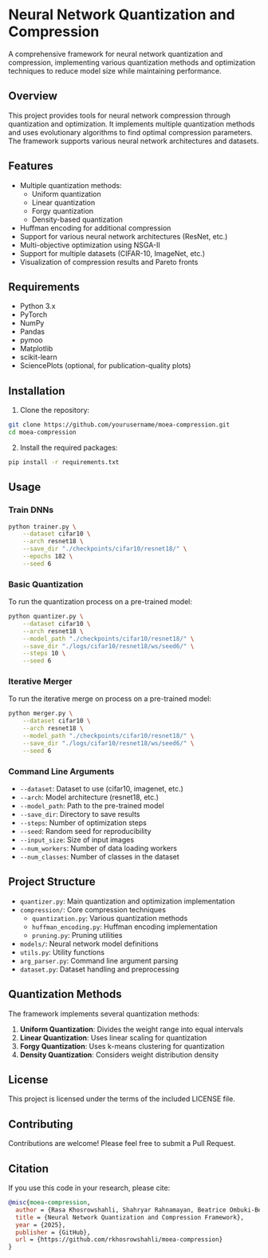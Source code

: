 # Neural Network Quantization and Compression

A comprehensive framework for neural network quantization and compression, implementing various quantization methods and optimization techniques to reduce model size while maintaining performance.

## Overview

This project provides tools for neural network compression through quantization and optimization. It implements multiple quantization methods and uses evolutionary algorithms to find optimal compression parameters. The framework supports various neural network architectures and datasets.

## Features

- Multiple quantization methods:
  - Uniform quantization
  - Linear quantization
  - Forgy quantization
  - Density-based quantization
- Huffman encoding for additional compression
- Support for various neural network architectures (ResNet, etc.)
- Multi-objective optimization using NSGA-II
- Support for multiple datasets (CIFAR-10, ImageNet, etc.)
- Visualization of compression results and Pareto fronts

## Requirements

- Python 3.x
- PyTorch
- NumPy
- Pandas
- pymoo
- Matplotlib
- scikit-learn
- SciencePlots (optional, for publication-quality plots)

## Installation

1. Clone the repository:
```bash
git clone https://github.com/yourusername/moea-compression.git
cd moea-compression
```

2. Install the required packages:
```bash
pip install -r requirements.txt
```

## Usage

### Train DNNs

```bash
python trainer.py \
    --dataset cifar10 \
    --arch resnet18 \
    --save_dir "./checkpoints/cifar10/resnet18/" \
    --epochs 182 \
    --seed 6
```

### Basic Quantization

To run the quantization process on a pre-trained model:

```bash
python quantizer.py \
    --dataset cifar10 \
    --arch resnet18 \
    --model_path "./checkpoints/cifar10/resnet18/" \
    --save_dir "./logs/cifar10/resnet18/ws/seed6/" \
    --steps 10 \
    --seed 6
```

### Iterative Merger

To run the iterative merge on process on a pre-trained model:

```bash
python merger.py \
    --dataset cifar10 \
    --arch resnet18 \
    --model_path "./checkpoints/cifar10/resnet18/" \
    --save_dir "./logs/cifar10/resnet18/ws/seed6/" \
    --seed 6
```

### Command Line Arguments

- `--dataset`: Dataset to use (cifar10, imagenet, etc.)
- `--arch`: Model architecture (resnet18, etc.)
- `--model_path`: Path to the pre-trained model
- `--save_dir`: Directory to save results
- `--steps`: Number of optimization steps
- `--seed`: Random seed for reproducibility
- `--input_size`: Size of input images
- `--num_workers`: Number of data loading workers
- `--num_classes`: Number of classes in the dataset

## Project Structure

- `quantizer.py`: Main quantization and optimization implementation
- `compression/`: Core compression techniques
  - `quantization.py`: Various quantization methods
  - `huffman_encoding.py`: Huffman encoding implementation
  - `pruning.py`: Pruning utilities
- `models/`: Neural network model definitions
- `utils.py`: Utility functions
- `arg_parser.py`: Command line argument parsing
- `dataset.py`: Dataset handling and preprocessing

## Quantization Methods

The framework implements several quantization methods:

1. **Uniform Quantization**: Divides the weight range into equal intervals
2. **Linear Quantization**: Uses linear scaling for quantization
3. **Forgy Quantization**: Uses k-means clustering for quantization
4. **Density Quantization**: Considers weight distribution density

## License

This project is licensed under the terms of the included LICENSE file.

## Contributing

Contributions are welcome! Please feel free to submit a Pull Request.

## Citation

If you use this code in your research, please cite:

```bibtex
@misc{moea-compression,
  author = {Rasa Khosrowshahli, Shahryar Rahnamayan, Beatrice Ombuki-Berman},
  title = {Neural Network Quantization and Compression Framework},
  year = {2025},
  publisher = {GitHub},
  url = {https://github.com/rkhosrowshahli/moea-compression}
}
```

